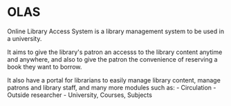 # OLAS

Online Library Access System is a library management system to be used in a university.

It aims to give the library's patron an accesss to the library content anytime and anywhere, and also to give the patron  the convenience of reserving a book they want to borrow.

It also have a portal for librarians to easily manage library content, manage patrons and library staff, and many more modules such as:
    - Circulation
    - Outside researcher
    - University, Courses, Subjects

